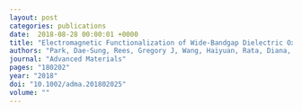 ```yaml
---
layout: post
categories: publications
date:  2018-08-28 00:00:01 +0000
title: "Electromagnetic Functionalization of Wide-Bandgap Dielectric Oxides by Boron Interstitial Doping"
authors: "Park, Dae-Sung, Rees, Gregory J, Wang, Haiyuan, Rata, Diana, Morris, Andrew J, Maznichenko, Igor V, Ostanin, Sergey, Bhatnagar, Akash, Choi, Chel-Jong, Jonsson, Ragnar DB"
journal: "Advanced Materials"
pages: "180202"
year: "2018"
doi: "10.1002/adma.201802025"
volume: ""
---
```

